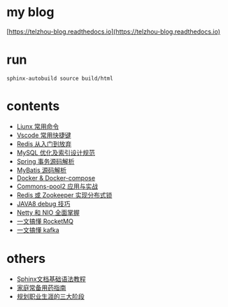 # my blog
[https://telzhou-blog.readthedocs.io](https://telzhou-blog.readthedocs.io)

# run
```shell
sphinx-autobuild source build/html
```

# contents

- [Liunx 常用命令](https://github.com/telzhou618/blog/tree/main/source/2021/linux.md)
- [Vscode 常用快捷键](https://github.com/telzhou618/blog/tree/main/source/2021/vscode.md)
- [Redis 从入门到放弃](https://github.com/telzhou618/blog/tree/main/source/2021/redis.md)
- [MySQL 优化及索引设计规范](https://github.com/telzhou618/blog/tree/main/source/2021/mysql-review.md)
- [Spring 事务源码解析](https://github.com/telzhou618/blog/tree/main/source/2021/spring-transaction.md)
- [MyBatis 源码解析](https://github.com/telzhou618/blog/tree/main/source/2021/mybatis)
- [Docker & Docker-compose](https://github.com/telzhou618/blog/tree/main/source/2021/docker.md)
- [Commons-pool2 应用与实战](https://github.com/telzhou618/blog/tree/main/source/2021/commons-pool2.md)
- [Redis 或 Zookeeper 实现分布式锁](https://github.com/telzhou618/blog/tree/main/source/2021/distributed-lock.md)
- [JAVA8 debug 技巧](https://github.com/telzhou618/blog/tree/main/source/2021/java8-debug.md)
- [Netty 和 NIO 全面掌握](https://github.com/telzhou618/blog/tree/main/source/2021/netty.md)
- [一文搞懂 RocketMQ](https://github.com/telzhou618/blog/tree/main/source/2021/rocketmq.md)
- [一文搞懂 kafka](https://github.com/telzhou618/blog/tree/main/source/2021/kafka.md)

# others

- [Sphinx文档基础语法教程](https://github.com/telzhou618/blog/tree/main/source/others/sphinx.rst)
- [家庭常备用药指南](https://github.com/telzhou618/blog/tree/main/source/others/foresight.md)
- [规划职业生涯的三大阶段](https://github.com/telzhou618/blog/tree/main/source/others/drugs.md)